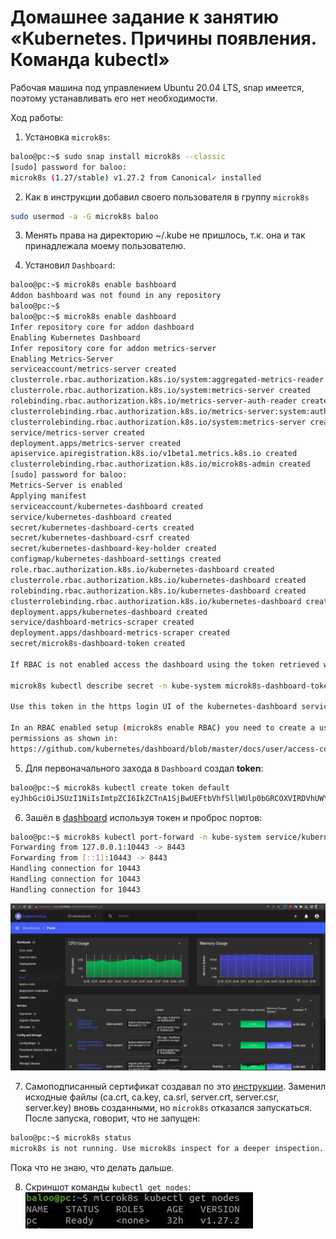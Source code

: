 # Домашнее задание к занятию «Kubernetes. Причины появления. Команда kubectl»

Рабочая машина под управлением Ubuntu 20.04 LTS, snap имеется, поэтому устанавливать его нет необходимости.  
  
Ход работы:
1. Установка `microk8s`:
```bash
baloo@pc:~$ sudo snap install microk8s --classic
[sudo] password for baloo:
microk8s (1.27/stable) v1.27.2 from Canonical✓ installed
```
  
2. Как в инструкции добавил своего пользователя в группу `microk8s`  
```bash
sudo usermod -a -G microk8s baloo
```
  
3. Менять права на директорию ~/.kube не пришлось, т.к. она и так принадлежала моему пользователю.  

4. Установил `Dashboard`:
```bash
baloo@pc:~$ microk8s enable bashboard
Addon bashboard was not found in any repository
baloo@pc:~$
baloo@pc:~$ microk8s enable dashboard
Infer repository core for addon dashboard
Enabling Kubernetes Dashboard
Infer repository core for addon metrics-server
Enabling Metrics-Server
serviceaccount/metrics-server created
clusterrole.rbac.authorization.k8s.io/system:aggregated-metrics-reader created
clusterrole.rbac.authorization.k8s.io/system:metrics-server created
rolebinding.rbac.authorization.k8s.io/metrics-server-auth-reader created
clusterrolebinding.rbac.authorization.k8s.io/metrics-server:system:auth-delegator created
clusterrolebinding.rbac.authorization.k8s.io/system:metrics-server created
service/metrics-server created
deployment.apps/metrics-server created
apiservice.apiregistration.k8s.io/v1beta1.metrics.k8s.io created
clusterrolebinding.rbac.authorization.k8s.io/microk8s-admin created
[sudo] password for baloo:
Metrics-Server is enabled
Applying manifest
serviceaccount/kubernetes-dashboard created
service/kubernetes-dashboard created
secret/kubernetes-dashboard-certs created
secret/kubernetes-dashboard-csrf created
secret/kubernetes-dashboard-key-holder created
configmap/kubernetes-dashboard-settings created
role.rbac.authorization.k8s.io/kubernetes-dashboard created
clusterrole.rbac.authorization.k8s.io/kubernetes-dashboard created
rolebinding.rbac.authorization.k8s.io/kubernetes-dashboard created
clusterrolebinding.rbac.authorization.k8s.io/kubernetes-dashboard created
deployment.apps/kubernetes-dashboard created
service/dashboard-metrics-scraper created
deployment.apps/dashboard-metrics-scraper created
secret/microk8s-dashboard-token created

If RBAC is not enabled access the dashboard using the token retrieved with:

microk8s kubectl describe secret -n kube-system microk8s-dashboard-token

Use this token in the https login UI of the kubernetes-dashboard service.

In an RBAC enabled setup (microk8s enable RBAC) you need to create a user with restricted
permissions as shown in:
https://github.com/kubernetes/dashboard/blob/master/docs/user/access-control/creating-sample-user.md
```

5. Для первоначального захода в `Dashboard` создал **token**:
```bash
baloo@pc:~$ microk8s kubectl create token default
eyJhbGciOiJSUzI1NiIsImtpZCI6IkZCTnA1SjBwUEFtbVhfSllWUlp0bGRCOXVIRDVhUWYxU0JUZ2l4RjRaczgifQ.eyJhdWQiOlsiaHR0cHM6Ly9rdWJlcm5ldGVzLmRlZmF1bHQuc3ZjIl0sImV4cCI6MTY4OTQ0MTM0OCwiaWF0IjoxNjg5NDM3NzQ4LCJpc3MiOiJodHRwczovL2t1YmVybmV0ZXMuZGVmYXVsdC5zdmMiLCJrdWJlcm5ldGVzLmlvIjp7Im5hbWVzcGFjZSI6ImRlZmF1bHQiLCJzZXJ2aWNlYWNjb3VudCI6eyJuYW1lIjoiZGVmYXVsdCIsInVpZCI6IjJlODNkMTNjLWExNWYtNDA0NS1iNGJiLWJjMjQ0MGQ4ZjY4YSJ9fSwibmJmIjoxNjg5NDM3NzQ4LCJzdWIiOiJzeXN0ZW06c2VydmljZWFjY291bnQ6ZGVmYXVsdDpkZWZhdWx0In0.inGD5r2rWZoPpDIDcynpUB-tD7R_vxN1LRlNjek-FSi8V5i4xnF_7sXxWmhwYkzcVa8XV22ZiyjlEnu03_Zgq2ORcTbCGLlnegsezyv8JRMsDgV6hbwWyU3rTe7fFFPZb-mEUCoUgMH-POpMs8I19tLSBT8r-uBevENc13tuTmAJMhUh0cjnXzlAnnRXJCaMNjXJ8_yWpK8tOzCdJqrufDBcyeaIxcqT4R-9GvSsicNxv1LnEKjIGgNdLIDnix1mwb7kV4qK0TyXFQkL5hG22vE7NofH9-SOsDQbI4LBsO9oQdx3st_5lStHc6UU9PT-9A92ApyEdCiupgpC1Bhkvg
```
  
6. Зашёл в [dashboard](./files/dashboard.jpeg) используя токен и проброс портов:
```bash
baloo@pc:~$ microk8s kubectl port-forward -n kube-system service/kubernetes-dashboard 10443:443
Forwarding from 127.0.0.1:10443 -> 8443
Forwarding from [::1]:10443 -> 8443
Handling connection for 10443
Handling connection for 10443
Handling connection for 10443
```

![dashboard](./files/dashboard.jpeg)  
  
7. Самоподписанный сертификат создавал по это [инструкции](https://kubernetes.io/docs/tasks/administer-cluster/certificates/). Заменил исходные файлы (ca.crt, ca.key, ca.srl, server.crt, server.csr, server.key) вновь созданными, но `microk8s` отказался запускаться. После запуска, говорит, что не запущен:
```bash
baloo@pc:~$ microk8s status
microk8s is not running. Use microk8s inspect for a deeper inspection.
```
  
Пока что не знаю, что делать дальше.  
  
8. Скриншот команды `kubectl get nodes`:  
![nodes](./files/nodes.jpeg)



